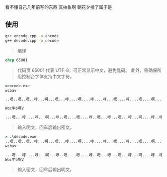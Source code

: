 #

看不懂自己几年前写的东西 真抽象啊
朝花夕拾了属于是

## 使用

```cmd
g++ encode.cpp -o encode
g++ decode.cpp -o decode
```

> 编译

```cmd
chcp 65001
```

> 代码页 65001 代表 UTF-8，可正常显示中文，避免乱码。
> 此外，需确保所用控制台字体支持中文字符。

```cmd
>encode.exe
wcbav

..嗯..嗯..嗯..哼...啊...嗯...哼....啊....哼....哼...嗯....哼....嗯....啊...啊..嗯...哼...嗯..啊....嗯....嗯..嗯..嗯....哼..嗯

Woc牛b啊V

...嗯...哼....哼...啊...哼..嗯....嗯....哼..嗯...哼...嗯...哼...啊....哼..哼嗯哼啊嗯嗯哼哼嗯哼哼哼嗯哼哼哼..嗯...哼...嗯...啊...啊嗯哼啊哼啊哼哼啊嗯哼哼哼嗯哼嗯...嗯..哼...哼....嗯...啊
```

> 输入明文，回车后输出密文。

```cmd
> .\decode.exe
..嗯..嗯..嗯..哼...啊...嗯...哼....啊....哼....哼...嗯....哼....嗯....啊...啊..嗯...哼...嗯..啊....嗯....嗯..嗯..嗯....哼..嗯
wcbav

...嗯...哼....哼...啊...哼..嗯....嗯....哼..嗯...哼...嗯...哼...啊....哼..哼嗯哼啊嗯嗯哼哼嗯哼哼哼嗯哼哼哼..嗯...哼...嗯...啊...啊嗯哼啊哼啊哼哼啊嗯哼哼哼嗯哼嗯...嗯..哼...哼....嗯...啊
Woc牛b啊V
```

> 输入密文，回车后输出明文。
